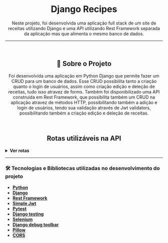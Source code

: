 <h1 align="center">Django Recipes</h1>
<p align="center">Neste projeto, foi desenvolvida uma aplicação full stack de um site de receitas utilizando Django
  e uma API utilizando Rest Framework separada da aplicação mas que alimenta o mesmo banco de dados.</p>

---

<br>

<h2 align="center">📃 Sobre o Projeto</h2>

<p align="center">Foi desenvolvida uma aplicação em Python Django que permite fazer um CRUD para um banco de dados. Esse CRUD possibilita
  tanto a criação quanto o login de usuários, assim como criação edição e deleção de receitas, tudo isso atravez de forms.
  Também foi disponibilizado uma API construida em Rest Framework, que possibilita também um CRUD na aplicação atravez de métodos HTTP, 
  possibilitando também a adição e login de usuários, tendo sua validação através de Jwt validators, possibilitando também a criação edição
  e deleção de receitas.
</p>

<br>

<h2 align="center">Rotas utilizáveis na API</h2>

<details>
  <summary><strong>Ver rotas</strong></summary><br />

  <details>
    <summary>POST</summary>
  
  - POST `http://localhost:8001/authors/api/v2/` para cadastrar novo usuario. Utilize um body nesse formato:
    
    ```jsx
      {
      	"first_name": "SeuNome",
      	"last_name": "SeuSobrenome",
      	"username": "SeuUsername",
      	"password": "SeuPassword1.",
      	"email": "algo2@email.com"
      }
    ```

  ---
    
  - POST `http://localhost:8001/recipes/api/token/` para fazer login e receber um token. Utilize um body nesse formato:
    
    ```jsx
      {
      	"username": "SeuUsername",
      	"password": "SeuPassword1.",
      }
    ```
      
  ---

- POST `http://localhost:8001/recipes/api/token/refresh/` para atualizar o token. Utilize um body nesse formato:
  
  ```jsx
    {
	    "refresh": "<O "refresh" token que foi recebido ao fazer login>"
    }
  ```
    
---

- POST `http://localhost:8001/recipes/api/token/verify/` para validar o token. Utilize um body nesse formato:
  
  ```jsx
    {
	    "token": "<O "access" token que foi recebido ao fazer login>"
    }
  ```
    
---
  
- POST `http://localhost:8001/recipes/api/v2/` para criar uma nova receita. Utilize um body nesse formato:
  <br>
  Para essa ação, o usuário deve enviar o "access" token no Header da requisição.
  `Authorization`  `Bearer <access token>`

  ```jsx
    {
    	"title": "Minha receita",
    	"description": "Uma receita deliciosa",
    	"preparation_time":10,
    	"preparation_time_unit": "minute",
    	"servings": 10,
    	"servings_unit": "portion",
    	"preparation_steps": "Descrição dos passos necessários para a criação bem sucedida da receita."
    }
  ```
    ps: Para enviar a imagem, os mesmos dados devem ser enviados por multipart form com a inclusão do campo "cover".
  	<details>
  		<img src="public/multipart_form.png">
	</details>

  </details>

  ---

  <details>
    <summary>GET</summary>

  - GET `http://localhost:8001/authors/api/v2/<id>` exibe os dados do próprioe só o mesmo pode acessar.
	  <br>
	  Para essa ação, o usuário deve enviar o "access" token no Header da requisição.
	  `Authorization`  `Bearer <access token>`
	
	---
	
  - GET `http://localhost:8001/authors/api/v2/me` exibe os dados do usuário autenticado.
    <br>
    Para essa ação, o usuário deve enviar o "access" token no Header da requisição.
  `Authorization`  `Bearer <access token>`
	
  ---
	  
  - GET `http://localhost:8001/authors/api/v2/` exibe todas as receitas publicadas.
	  
  ---
  
  - GET `http://localhost:8001/authors/api/v2/<id>` uma receita publicada de acordo com o id.
	  
  ---
	  
  - GET `http://localhost:8001/authors/api/v2/?category_id=<id>` busca receitas publicada de acordo com a categoria.
	
  ---
	  
  - GET `http://localhost:8001/authors/api/v2/?q=<search>` busca receitas de acordo com a palavra passada "<search>".
	
</details>

---

  <details>
    <summary>PATCH</summary>

Para todos os métodos PATCH, o usuário devera enviar o "access" token no Header da requisição.
    `Authorization`  `Bearer <access token>`
	
   - PATCH `http://localhost:8001/authors/api/v2/<id>/` para atualizar dados do usuário. Utilize um body nesse formato:
   
	  ```jsx
	  {
	    "last_name": "Cruz"
	  }
	```
	
	---
	
   - PATCH `http://localhost:8001/recipes/api/v2/<id>/` para atualizar a receita. Utilize um body nesse formato:
	
	```jsx
	    {
	      "title": "Novo titulo",
	      "description": "Nova descrição",
	    }
	```

  </details>

  ---

  <details>
    <summary>DELETE</summary>

    Para todos os métodos DELETE, o usuário devera enviar o "access" token no Header da requisição.
    `Authorization`  `Bearer <access token>`
  
  - DELETE `http://localhost:8001/authors/api/v2/<id>` deleta o usuário.
  
  ---
  
  - DELETE `http://localhost:8001/recipes/api/v2/<id>` deleta a receita se a mesma pertencer ao usuário.

 </details>

---

  <details>
   <summary>HELP</summary>
     Ao passar a `Authorization` é obrigatório o uso da palavra `Bearer` antes do token:
     <img src="public/bearer_token.png">

  </details>

</details>

---

### 🛠 Tecnologias e Bibliotecas utilizadas no desenvolvimento do projeto

- **[Python](https://docs.python.org/3/)**
- **[Django](https://docs.djangoproject.com/pt-br/4.2/)**
- **[Rest Framework](https://www.django-rest-framework.org/)**
- **[Simple Jwt](https://django-rest-framework-simplejwt.readthedocs.io/en/latest/getting_started.html)**
- **[Pytest](https://pytest.org/en/7.4.x/index.html)**
- **[Django testing](https://docs.djangoproject.com/en/4.2/topics/testing/)**
- **[Selenium](https://www.selenium.dev/documentation/)**
- **[Django debug toolbar](https://django-debug-toolbar.readthedocs.io/en/latest/)**
- **[Pillow](https://pillow.readthedocs.io/en/stable/)**
- **[CORS](https://developer.mozilla.org/en-US/docs/Web/HTTP/CORS)**


